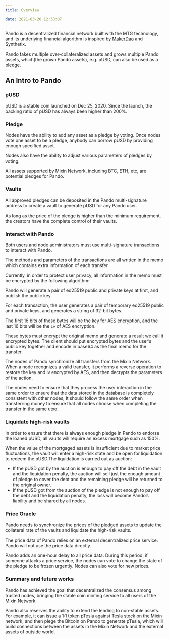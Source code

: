 ```yaml
---
title: Overview

date: 2021-03-20 12:38:07
---
```


Pando is a decentralized financial network built with the MTG technology, and its underlying financial algorithm is inspired by [MakerDao](https://makerdao.com) and Synthetix.

Pando takes multiple over-collateralized assets and grows multiple Pando assets, which(the grown Pando assets), e.g. pUSD, can also be used as a pledge.

## An Intro to Pando

### pUSD

pUSD is a stable coin launched on Dec 25, 2020. Since the launch, the backing ratio of pUSD has always been higher than 200%.

### Pledge

Nodes have the ability to add any asset as a pledge by voting. Once nodes vote one asset to be a pledge, anybody can borrow pUSD by providing enough specified asset.

Nodes also have the ability to adjust various parameters of pledges by voting.

All assets supported by Mixin Network, including BTC, ETH, etc, are potential pledges for Pando.

### Vaults

All approved pledges can be deposited in the Pando multi-signature address to create a vault to generate pUSD for any Pando user.

As long as the price of the pledge is higher than the minimum requirement, the creators have the complete control of their vaults.

### Interact with Pando

Both users and node administrators must use multi-signature transactions to interact with Pando.

The methods and parameters of the transactions are all written in the memo which contains extra information of each transfer.

Currently, in order to protect user privacy, all information in the memo must be encrypted by the following algorithm:

Pando will generate a pair of ed25519 public and private keys at first, and publish the public key.

For each transaction, the user generates a pair of temporary ed25519 public and private keys, and generates a string of 32-bit bytes.

The first 16 bits of these bytes will be the key for AES encryption, and the last 16 bits will be the `iv` of AES encryption.

These bytes must encrypt the original memo and generate a result we call it encrypted bytes. The client should put encrypted bytes and the user’s public key ​​together and encode in base64 as the final memo for the transfer.

The nodes of Pando synchronize all transfers from the Mixin Network. When a node recognizes a valid transfer, it performs a reverse operation to restore the key and iv encrypted by AES, and then decrypts the parameters of the action.

The nodes need to ensure that they process the user interaction in the same order to ensure that the data stored in the database is completely consistent with other nodes; It should follow the same order when transferring money to ensure that all nodes choose when completing the transfer in the same utxo.

### Liquidate high-risk vaults

In order to ensure that there is always enough pledge in Pando to endorse the loaned pUSD, all vaults will require an excess mortgage such as 150%.

When the value of the mortgaged assets is insufficient due to market price fluctuations, the vault will enter a high-risk state and be open for liquidation to redeem the pUSD.The liquidation is carried out as auction:

- If the pUSD got by the auction is enough to pay off the debt in the vault and the liquidation penalty, the auction will sell just the enough amount of pledge to cover the debt and the remaining pledge will be returned to the original owner.
- If the pUSD got from the auction of the pledge is not enough to pay off the debt and the liquidation penalty, the loss will become Pando’s liability and be shared by all nodes.

### Price Oracle

Pando needs to synchronize the prices of the pledged assets to update the collateral rate of the vaults and liquidate the high-risk vaults.

The price data of Pando relies on an external decentralized price service. Pando will not use the price data directly.

Pando adds an one-hour delay to all price data. During this period, if someone attacks a price service, the nodes can vote to change the state of the pledge to be frozen urgently. Nodes can also vote for new prices.

### Summary and future works

Pando has achieved the goal that decentralized the consensus among trusted nodes, bringing the stable coin minting service to all users of the Mixin Network.

Pando also reserves the ability to extend the lending to non-stable assets. For example, it can issue a 1:1 token pTesla against Tesla stock on the Mixin network, and then plege the Bitcoin on Pando to generate pTesla, which will build connections between the assets in the Mixin Network and the external assets of outside world.
